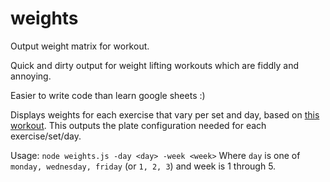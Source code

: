# weights
Output weight matrix for workout.

Quick and dirty output for weight lifting workouts which are fiddly and annoying.

Easier to write code than learn google sheets :)

Displays weights for each exercise that vary per set and day, based on [this workout](http://forum.bodybuilding.com/showthread.php?t=169172473). This outputs the plate configuration needed for each exercise/set/day.

Usage: `node weights.js -day <day> -week <week>`
Where `day` is one of `monday, wednesday, friday` (or `1, 2, 3`) and week is 1 through 5.
